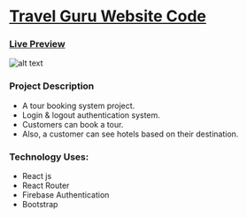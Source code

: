 
# [ Travel Guru Website Code](https://guru-travels-b6e87.web.app/)
### [Live Preview](https://guru-travels-b6e87.web.app/ "Travel Guru Live Preview Link.")    
![alt text](https://i.ibb.co/NKbRcDJ/Travel-guru-web-application.png)

### Project Description
*	A tour booking system project.
*	Login & logout authentication system.
*	Customers can book a tour.
*	Also, a customer can see hotels based on their destination.


### __Technology Uses:__ 
* React js
* React Router
* Firebase Authentication  
* Bootstrap            


